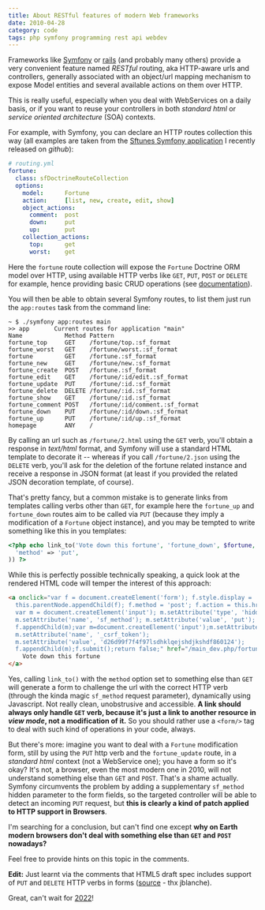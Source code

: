 ```yaml
---
title: About RESTful features of modern Web frameworks
date: 2010-04-28
category: code
tags: php symfony programming rest api webdev
---
```


Frameworks like [Symfony](http://www.symfony-project.org/) or [rails](http://rubyonrails.org/) (and probably many others) provide a very convenient feature named *RESTful* routing, aka HTTP-aware urls and controllers, generally associated with an object/url mapping mechanism to expose Model entities and several available actions on them over HTTP.

This is really useful, especially when you deal with WebServices on a daily basis, or if you want to reuse your controllers in both *standard html* or *service oriented architecture* (SOA) contexts.

For example, with Symfony, you can declare an HTTP routes collection this way (all examples are taken from the [Sftunes Symfony application](http://github.com/n1k0/sftunes) I recently released on *github*):

```yaml
# routing.yml
fortune:
  class: sfDoctrineRouteCollection
  options:
    model:      Fortune
    action:     [list, new, create, edit, show]
    object_actions:
      comment:  post
      down:     put
      up:       put
    collection_actions:
      top:      get
      worst:    get
```

Here the `fortune` route collection will expose the `Fortune` Doctrine ORM model over HTTP, using available HTTP verbs like `GET`, `PUT`, `POST` or `DELETE` for example, hence providing basic CRUD operations (see [documentation](http://www.symfony-project.org/reference/1_4/en/10-Routing#chapter_10_sfroutecollection)).

You will then be able to obtain several Symfony routes, to list them just run the `app:routes` task from the command line:

    ~ $ ./symfony app:routes main
    >> app       Current routes for application "main"
    Name            Method Pattern
    fortune_top     GET    /fortune/top.:sf_format
    fortune_worst   GET    /fortune/worst.:sf_format
    fortune         GET    /fortune.:sf_format
    fortune_new     GET    /fortune/new.:sf_format
    fortune_create  POST   /fortune.:sf_format
    fortune_edit    GET    /fortune/:id/edit.:sf_format
    fortune_update  PUT    /fortune/:id.:sf_format
    fortune_delete  DELETE /fortune/:id.:sf_format
    fortune_show    GET    /fortune/:id.:sf_format
    fortune_comment POST   /fortune/:id/comment.:sf_format
    fortune_down    PUT    /fortune/:id/down.:sf_format
    fortune_up      PUT    /fortune/:id/up.:sf_format
    homepage        ANY    /

By calling an url such as `/fortune/2.html` using the `GET` verb, you'll obtain a response in *text/html* format, and Symfony will use a standard HTML template to decorate it -- whereas if you call `/fortune/2.json` using the `DELETE` verb, you'll ask for the deletion of the fortune related instance and receive a response in JSON format (at least if you provided the related JSON decoration template, of course).

That's pretty fancy, but a common mistake is to generate links from templates calling verbs other than `GET`, for example here the `fortune_up` and `fortune_down` routes aim to be called via `PUT` (because they imply a modification of a `Fortune` object instance), and you may be tempted to write something like this in you templates:

```php
<?php echo link_to('Vote down this fortune', 'fortune_down', $fortune, array(
  'method' => 'put',
)) ?>
```

While this is perfectly possible technically speaking, a quick look at the rendered HTML code will temper the interest of this approach:

```html
<a onclick="var f = document.createElement('form'); f.style.display = 'none';
  this.parentNode.appendChild(f); f.method = 'post'; f.action = this.href;
  var m = document.createElement('input'); m.setAttribute('type', 'hidden');
  m.setAttribute('name', 'sf_method'); m.setAttribute('value', 'put');
  f.appendChild(m);var m=document.createElement('input');m.setAttribute('type', 'hidden');
  m.setAttribute('name', '_csrf_token');
  m.setAttribute('value', 'd26d99f7f4f97lsdhklqejshdjkshdf860124');
  f.appendChild(m);f.submit();return false;" href="/main_dev.php/fortune/19/down">
    Vote down this fortune
</a>
```

Yes, calling `link_to()` with the `method` option set to something else than `GET` will generate a form to challenge the url with the correct HTTP verb (through the kinda magic `sf_method` request parameter), dynamically using Javascript. Not really clean, unobstrusive and accessible. **A link should always only handle `GET` verb, because it's just a link to another resource in *view mode*, not a modification of it.** So you should rather use a `<form/>` tag to deal with such kind of operations in your code, always.

But there's more: imagine you want to deal with a `Fortune` modification form, still by using the `PUT` http verb and the `fortune_update` route, in a *standard html* context (not a WebService one); you have a form so it's okay? It's not, a browser, even the most modern one in 2010, will not understand something else than `GET` and `POST`. That's a shame actually. Symfony circumvents the problem by adding a supplementary `sf_method` hidden parameter to the form fields, so the targeted controller will be able to detect an incoming `PUT` request, but **this is clearly a kind of patch applied to HTTP support in Browsers**.

I'm searching for a conclusion, but  can't find one except **why on Earth modern browsers don't deal with something else than `GET` and `POST` nowadays?**

Feel free to provide hints on this topic in the comments.

**Edit:** Just learnt via the comments that HTML5 draft spec includes support of `PUT` and `DELETE` HTTP verbs in forms ([source](http://bradley-holt.com/2009/07/html-5-http-methods-rest/) - thx jblanche).

Great, can't wait for [2022](http://www.webmonkey.com/2008/09/html_5_won_t_be_ready_until_2022dot_yes__2022dot/)!
